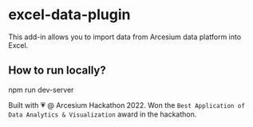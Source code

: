# excel-data-plugin

This add-in allows you to import data from Arcesium data platform into Excel.

## How to run locally?

npm run dev-server

Built with 💗 @ Arcesium Hackathon 2022. Won the `Best Application of Data Analytics & Visualization` award in the hackathon. 
